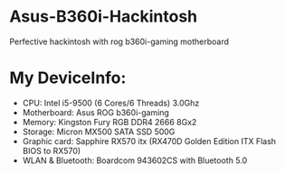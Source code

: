 # Asus-B360i-Hackintosh
Perfective hackintosh with rog b360i-gaming motherboard
# My DeviceInfo:
* CPU: Intel i5-9500 (6 Cores/6 Threads) 3.0Ghz  
* Motherboard: Asus ROG b360i-gaming  
* Memory: Kingston Fury RGB DDR4 2666 8Gx2  
* Storage: Micron MX500 SATA SSD 500G  
* Graphic card: Sapphire RX570 itx (RX470D Golden Edition ITX Flash BIOS to RX570)  
* WLAN & Bluetooth: Boardcom 943602CS with Bluetooth 5.0  

